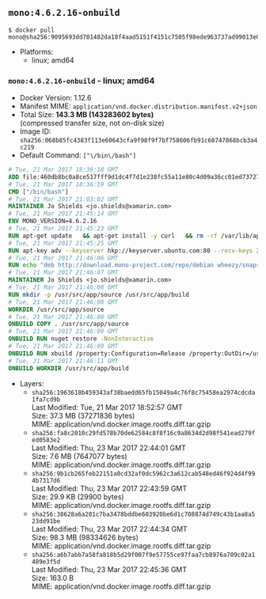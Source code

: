 ## `mono:4.6.2.16-onbuild`

```console
$ docker pull mono@sha256:9095693dd701482da18f4aad5151f4151c7505f98ede963737ad99013e0cdb71
```

-	Platforms:
	-	linux; amd64

### `mono:4.6.2.16-onbuild` - linux; amd64

-	Docker Version: 1.12.6
-	Manifest MIME: `application/vnd.docker.distribution.manifest.v2+json`
-	Total Size: **143.3 MB (143283602 bytes)**  
	(compressed transfer size, not on-disk size)
-	Image ID: `sha256:068b85fc4383f113e60643cfa9f98f9f7bf758606fb91c68747868bcb3a4c219`
-	Default Command: `["\/bin\/bash"]`

```dockerfile
# Tue, 21 Mar 2017 18:36:18 GMT
ADD file:460db8bc0a8ce517fff9d1dc4f7d1e238fc55a11e80c4d09a36cc01ed7372733 in / 
# Tue, 21 Mar 2017 18:36:19 GMT
CMD ["/bin/bash"]
# Tue, 21 Mar 2017 21:03:02 GMT
MAINTAINER Jo Shields <jo.shields@xamarin.com>
# Tue, 21 Mar 2017 21:45:14 GMT
ENV MONO_VERSION=4.6.2.16
# Tue, 21 Mar 2017 21:45:23 GMT
RUN apt-get update   && apt-get install -y curl   && rm -rf /var/lib/apt/lists/*
# Tue, 21 Mar 2017 21:45:25 GMT
RUN apt-key adv --keyserver hkp://keyserver.ubuntu.com:80 --recv-keys 3FA7E0328081BFF6A14DA29AA6A19B38D3D831EF
# Tue, 21 Mar 2017 21:46:06 GMT
RUN echo "deb http://download.mono-project.com/repo/debian wheezy/snapshots/$MONO_VERSION main" > /etc/apt/sources.list.d/mono-xamarin.list   && apt-get update   && apt-get install -y binutils mono-devel ca-certificates-mono fsharp mono-vbnc nuget referenceassemblies-pcl   && rm -rf /var/lib/apt/lists/* /tmp/*
# Tue, 21 Mar 2017 21:46:07 GMT
MAINTAINER Jo Shields <jo.shields@xamarin.com>
# Tue, 21 Mar 2017 21:46:08 GMT
RUN mkdir -p /usr/src/app/source /usr/src/app/build
# Tue, 21 Mar 2017 21:46:08 GMT
WORKDIR /usr/src/app/source
# Tue, 21 Mar 2017 21:46:08 GMT
ONBUILD COPY . /usr/src/app/source
# Tue, 21 Mar 2017 21:46:09 GMT
ONBUILD RUN nuget restore -NonInteractive
# Tue, 21 Mar 2017 21:46:09 GMT
ONBUILD RUN xbuild /property:Configuration=Release /property:OutDir=/usr/src/app/build/
# Tue, 21 Mar 2017 21:46:11 GMT
ONBUILD WORKDIR /usr/src/app/build
```

-	Layers:
	-	`sha256:1963618b459343af38baedd65fb15049a4c76f8c75458ea2974cdcda1fa7cd9b`  
		Last Modified: Tue, 21 Mar 2017 18:52:57 GMT  
		Size: 37.3 MB (37271836 bytes)  
		MIME: application/vnd.docker.image.rootfs.diff.tar.gzip
	-	`sha256:fa8c2010c29fd578b70de62584c8f8f16c9a8634d2d98f541ead279fed0583e2`  
		Last Modified: Thu, 23 Mar 2017 22:44:01 GMT  
		Size: 7.6 MB (7647077 bytes)  
		MIME: application/vnd.docker.image.rootfs.diff.tar.gzip
	-	`sha256:9b1cb265feb22151a0cd32af0dc5962c3a612cab548ed46f924d4f994b7317d6`  
		Last Modified: Thu, 23 Mar 2017 22:43:59 GMT  
		Size: 29.9 KB (29900 bytes)  
		MIME: application/vnd.docker.image.rootfs.diff.tar.gzip
	-	`sha256:38628a6a201c7ba3478bddbe603920be6d1c708874d749c43b1aa8a523dd91be`  
		Last Modified: Thu, 23 Mar 2017 22:44:34 GMT  
		Size: 98.3 MB (98334626 bytes)  
		MIME: application/vnd.docker.image.rootfs.diff.tar.gzip
	-	`sha256:a6b7abb7a58fa818b5d29f007f9e57755ce97faa7cb8976a709c02a1489e3f5d`  
		Last Modified: Thu, 23 Mar 2017 22:45:36 GMT  
		Size: 163.0 B  
		MIME: application/vnd.docker.image.rootfs.diff.tar.gzip
